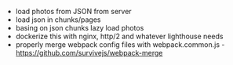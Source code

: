 * load photos from JSON from server
* load json in chunks/pages
* basing on json chunks lazy load photos
* dockerize this with nginx, http/2 and whatever lighthouse needs
* properly merge webpack config files with webpack.common.js - https://github.com/survivejs/webpack-merge
